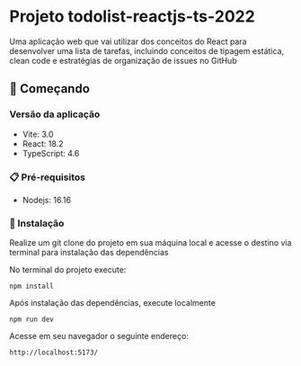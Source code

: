 # Projeto todolist-reactjs-ts-2022
Uma aplicação web que vai utilizar dos conceitos do React para desenvolver uma lista de tarefas, incluindo conceitos de tipagem estática, clean code e  estratégias de organização de issues no GitHub


## 🚀 Começando

### Versão da aplicação
- Vite: 3.0
- React: 18.2
- TypeScript: 4.6

### 📋 Pré-requisitos

- Nodejs: 16.16

### 🔧 Instalação

Realize um git clone do projeto em sua máquina local e acesse o destino via terminal para instalação das dependências

No terminal do projeto execute:

```
npm install
```
Após instalação das dependências, execute localmente

```
npm run dev
```
Acesse em seu navegador o seguinte endereço:

```
http://localhost:5173/
```


